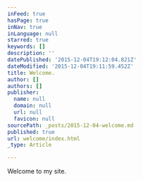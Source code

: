```yaml
---
inFeed: true
hasPage: true
inNav: true
inLanguage: null
starred: true
keywords: []
description: ''
datePublished: '2015-12-04T19:12:04.821Z'
dateModified: '2015-12-04T19:11:59.452Z'
title: Welcome.
author: []
authors: []
publisher:
  name: null
  domain: null
  url: null
  favicon: null
sourcePath: _posts/2015-12-04-welcome.md
published: true
url: welcome/index.html
_type: Article

---
```

Welcome to my site.